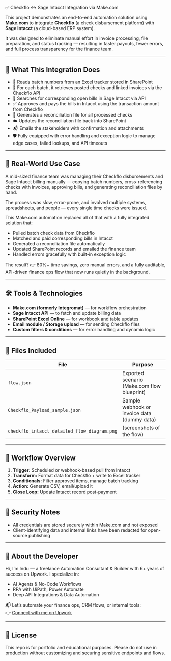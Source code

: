✅ Checkflo ↔ Sage Intacct Integration via Make.com

This project demonstrates an end-to-end automation solution using **Make.com** to integrate **Checkflo** (a check disbursement platform) with **Sage Intacct** (a cloud-based ERP system).

It was designed to eliminate manual effort in invoice processing, file preparation, and status tracking — resulting in faster payouts, fewer errors, and full process transparency for the finance team.

---

## 🧩 What This Integration Does

- 📂 Reads batch numbers from an Excel tracker stored in SharePoint
- 🔄 For each batch, it retrieves posted checks and linked invoices via the Checkflo API
- 🔎 Searches for corresponding open bills in Sage Intacct via API
- ✅ Approves and pays the bills in Intacct using the transaction amount from Checkflo
- 📄 Generates a reconciliation file for all processed checks
- ☁️ Updates the reconciliation file back into SharePoint
- 📬 Emails the stakeholders with confirmation and attachments
- 🛡️ Fully equipped with error handling and exception logic to manage edge cases, failed lookups, and API timeouts

---

## 💼 Real-World Use Case

A mid-sized finance team was managing their Checkflo disbursements and Sage Intacct billing manually — copying batch numbers, cross-referencing checks with invoices, approving bills, and generating reconciliation files by hand.

The process was slow, error-prone, and involved multiple systems, spreadsheets, and people — every single time checks were issued.

This Make.com automation replaced all of that with a fully integrated solution that:
- Pulled batch check data from Checkflo
- Matched and paid corresponding bills in Intacct
- Generated a reconciliation file automatically
- Updated SharePoint records and emailed the finance team
- Handled errors gracefully with built-in exception logic

The result?
👉 80%+ time savings, zero manual errors, and a fully auditable, API-driven finance ops flow that now runs quietly in the background.

---

## 🛠 Tools & Technologies

- **Make.com (formerly Integromat)** — for workflow orchestration
- **Sage Intacct API** — to fetch and update billing data
- **SharePoint Excel Online** — for workbook and table updates
- **Email module / Storage upload** — for sending Checkflo files
- **Custom filters & conditions** — for error handling and dynamic logic

---

## 📁 Files Included

| File | Purpose |
|------|---------|
| `flow.json` | Exported scenario (Make.com flow blueprint) |
| `Checkflo_Payload_sample.json` | Sample webhook or invoice data (dummy data) |
| `checkflo_intacct_detailed_flow_diagram.png` | (screenshots of the flow) |

---

## 🔄 Workflow Overview

1. **Trigger:** Scheduled or webhook-based pull from Intacct  
2. **Transform:** Format data for Checkflo + write to Excel tracker  
3. **Conditionals:** Filter approved items, manage batch tracking  
4. **Action:** Generate CSV, email/upload it  
5. **Close Loop:** Update Intacct record post-payment

---

## 🔐 Security Notes

- All credentials are stored securely within Make.com and not exposed
- Client-identifying data and internal links have been redacted for open-source publishing

---

## 👋 About the Developer

Hi, I’m Indu — a freelance Automation Consultant & Builder with 6+ years of success on Upwork. I specialize in:
- AI Agents & No-Code Workflows  
- RPA with UiPath, Power Automate  
- Deep API Integrations & Data Automation

📬 Let’s automate your finance ops, CRM flows, or internal tools:  
👉 [Connect with me on Upwork]([https://www.upwork.com/freelancers/~yourprofilelink](https://www.upwork.com/freelancers/~01c1dc6f01258034ab))

---

## 📌 License

This repo is for portfolio and educational purposes. Please do not use in production without customizing and securing sensitive endpoints and flows.
